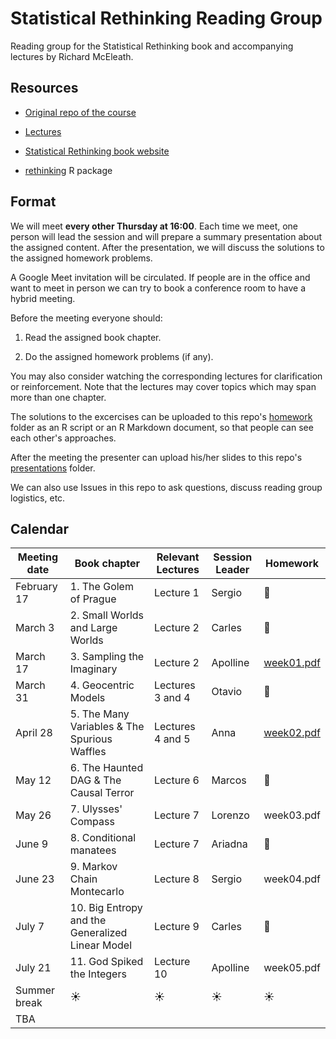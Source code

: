 # Statistical Rethinking Reading Group

Reading group for the Statistical Rethinking book and accompanying lectures by Richard McEleath.

## Resources

* [Original repo of the course](https://github.com/rmcelreath/stat_rethinking_2022)

* [Lectures](https://www.youtube.com/playlist?list=PLDcUM9US4XdMROZ57-OIRtIK0aOynbgZN)

* [Statistical Rethinking book website](https://xcelab.net/rm/statistical-rethinking/)

* [rethinking](https://github.com/rmcelreath/rethinking) R package

## Format

We will meet **every other Thursday at 16:00**. Each time we meet, one person will lead the session and will prepare a summary presentation about the assigned content. After the presentation, we will discuss the solutions to the assigned homework problems.

A Google Meet invitation will be circulated. If people are in the office and want to meet in person we can try to book a conference room to have a hybrid meeting.

Before the meeting everyone should:

1. Read the assigned book chapter.

2. Do the assigned homework problems (if any).

You may also consider watching the corresponding lectures for clarification or reinforcement. Note that the lectures may cover topics which may span more than one chapter.

The solutions to the excercises can be uploaded to this repo's [homework]() folder as an R script or an R Markdown document, so that people can see each other's approaches.

After the meeting the presenter can upload his/her slides to this repo's [presentations]() folder.

We can also use Issues in this repo to ask questions, discuss reading group logistics, etc.

## Calendar

| Meeting date | Book chapter                                     | Relevant Lectures | Session Leader | Homework                                                                                       |
|--------------|--------------------------------------------------|-------------------|----------------|------------------------------------------------------------------------------------------------|
| February 17  | 1. The Golem of Prague                           | Lecture 1         | Sergio         | :tada:                                                                                         |
| March 3      | 2. Small Worlds and Large Worlds                 | Lecture 2         | Carles         | :tada:                                                                                         |
| March 17     | 3. Sampling the Imaginary                        | Lecture 2         | Apolline       | [week01.pdf](https://github.com/rmcelreath/stat_rethinking_2022/blob/main/homework/week01.pdf) |
| March 31     | 4. Geocentric Models                             | Lectures 3 and 4  | Otavio         | :tada:                                                                                         |
| April 28     | 5. The Many Variables & The Spurious Waffles     | Lectures 4 and 5  | Anna           | [week02.pdf](https://github.com/rmcelreath/stat_rethinking_2022/blob/main/homework/week02.pdf) |
| May 12       | 6. The Haunted DAG & The Causal Terror           | Lecture 6         | Marcos         | :tada:                                                                                         |
| May 26       | 7. Ulysses' Compass                              | Lecture 7         | Lorenzo        | week03.pdf                                                                                     |
| June 9       | 8. Conditional manatees                          | Lecture 7         | Ariadna        | :tada:                                                                                         |
| June 23      | 9. Markov Chain Montecarlo                       | Lecture 8         | Sergio         | week04.pdf                                                                                     |
| July 7       | 10. Big Entropy and the Generalized Linear Model | Lecture 9         | Carles         | :tada:                                                                                         |
| July 21      | 11. God Spiked the Integers                      | Lecture 10        | Apolline       | week05.pdf                                                                                     |
| Summer break | :sunny:                                          | :sunny:           | :sunny:        | :sunny:                                                                                        |
| TBA          |                                                  |                   |                |                                                                                                |


